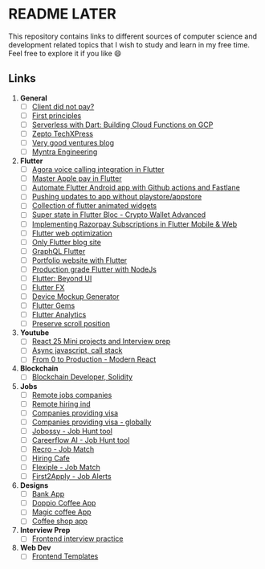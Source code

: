 # README LATER

This repository contains links to different sources of computer science and development related topics that I wish to study and learn in my free time. Feel free to explore it if you like 😄

## Links

1) **General**
   - [ ] [Client did not pay?](https://github.com/kleampa/not-paid)
   - [ ] [First principles](https://arpitbhayani.me/first)
   - [ ] [Serverless with Dart: Building Cloud Functions on GCP](https://dinkomarinac.dev/going-serverless-with-dart-building-cloud-functions-on-gcp)
   - [ ] [Zepto TechXPress](https://blog.zeptonow.com/)
   - [ ] [Very good ventures blog](https://verygood.ventures/blog)
   - [ ] [Myntra Engineering](https://medium.com/myntra-engineering)

2) **Flutter**
   - [ ] [Agora voice calling integration in Flutter](https://blog.stackademic.com/agora-voice-calling-with-flutter-easiest-method-step-by-step-guide-2c2e9b8c8c6d)
   - [ ] [Master Apple pay in Flutter](https://www.hungrimind.com/articles/flutter-apple-pay)
   - [ ] [Automate Flutter Android app with Github actions and Fastlane](https://canopas.com/automate-flutter-android-app-deployment-with-git-hub-actions-and-fastlane)
   - [ ] [Pushing updates to app without playstore/appstore](https://docs.shorebird.dev/)
   - [ ] [Collection of flutter animated widgets](https://www.flutterfx.com/docs)
   - [ ] [Super state in Flutter Bloc - Crypto Wallet Advanced](https://www.youtube.com/watch?v=xfWXexcMhtY)
   - [ ] [Implementing Razorpay Subscriptions in Flutter Mobile & Web](https://ashutoshagarwal2014.medium.com/implementing-razorpay-subscriptions-in-flutter-9aebae3b36bd)
   - [ ] [Flutter web optimization](https://medium.com/flutter/best-practices-for-optimizing-flutter-web-loading-speed-7cc0df14ce5c)
   - [ ] [Only Flutter blog site](https://onlyflutter.com)
   - [ ] [GraphQL Flutter](https://www.youtube.com/watch?v=uASm5LiWCSk&t=502s)
   - [ ] [Portfolio website with Flutter](https://medium.com/@dmilicic/writing-a-personal-website-in-flutter-web-238cb7e69086)
   - [ ] [Production grade Flutter with NodeJs](https://github.com/mentoc3000/gutlogic)
   - [ ] [Flutter: Beyond UI](https://www.reddit.com/r/FlutterDev/comments/1bk3p4p/if_youre_tired_of_building_ui_in_flutter/)
   - [ ] [Flutter FX](https://www.flutterfx.com/docs)
   - [ ] [Device Mockup Generator](https://mockuphone.com/)
   - [ ] [Flutter Gems](fluttergems.dev)
   - [ ] [Flutter Analytics](https://codewithandrea.com/articles/flutter-app-analytics/)
   - [ ] [Preserve scroll position](https://medium.com/@varsha.vikshith.tech/preserve-scroll-position-like-a-pro-flutter-dfe5355459e5)
  
3) **Youtube**
   - [ ] [React 25 Mini projects and Interview prep](https://www.youtube.com/watch?v=l3A9OcUd_Us)
   - [ ] [Async javascript, call stack](https://www.youtube.com/watch?v=1Z7FjG--F20)
   - [ ] [From 0 to Production - Modern React](https://www.youtube.com/watch?v=d5x0JCZbAJs)
  
4) **Blockchain**
   - [ ] [Blockchain Developer, Solidity](https://www.youtube.com/playlist?list=PL4Rj_WH6yLgWe7TxankiqkrkVKXIwOP42)
  
5) **Jobs**
   - [ ] [Remote jobs companies](https://github.com/lukasz-madon/awesome-remote-job)
   - [ ] [Remote hiring ind](https://gist.github.com/idontknowjs/22f3257bed32dd3ab99ff22316e51eb8)
   - [ ] [Companies providing visa](https://github.com/shubheksha/companies-sponsoring-visas/tree/master)
   - [ ] [Companies providing visa - globally](https://gist.github.com/callowidealist/d0baa765befa9c6b8e221781eccfd1e2)
   - [ ] [Jobossy - Job Hunt tool](www.jobossy.xyz)
   - [ ] [Careerflow AI - Job Hunt tool](www.careerflow.ai)
   - [ ] [Recro - Job Match](www.recro.io)
   - [ ] [Hiring Cafe](www.hiring.cafe)
   - [ ] [Flexiple - Job Match](www.flexiple.com)
   - [ ] [First2Apply - Job Alerts](www.first2apply.com)

6) **Designs**
   - [ ] [Bank App](https://www.figma.com/community/file/1322236579213422290)
   - [ ] [Doppio Coffee App](https://www.figma.com/design/NflFtwK0DJyJjV5JLXqAjc/Doppio---Coffee-Store-App-%26-Social-Network-UI-Kit-(Community)?node-id=29-307&p=f&t=vEslwtH5ARywfI2K-0)
   - [ ] [Magic coffee App](https://www.figma.com/design/xTLDMbFqqsERDyKJgJwRBo/Magic-Coffee-App-iOS-UI-Kit-(English-language)-(Community)?node-id=0-1&p=f&t=NM3rr2wduL7Oht07-0)
   - [ ] [Coffee shop app](https://www.figma.com/design/ioNziE1yStPjf0tMdiNniz/Coffee-Shop-App-Design-UI-Kit-%5BFREE%5D-(Community)?node-id=0-1&p=f&t=PcBYKIceVBPLM7oX-0)
  
7) **Interview Prep**
   - [ ] [Frontend interview practice](https://devtools.tech/)

8) **Web Dev**
   - [ ] [Frontend Templates](https://flatlogic.com/templates)
